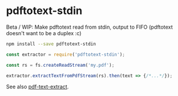 # pdftotext-stdin
Beta / WIP: 
Make pdftotext read from stdin, output to FIFO (pdftotext doesn't want to be a duplex :c)

```bash
npm install --save pdftotext-stdin
```

```javascript
const extractor = require('pdftotext-stdin');

const rs = fs.createReadStream('my.pdf');

extractor.extractTextFromPdfStream(rs).then(text => {/*...*/});
```

See also [pdf-text-extract](https://www.npmjs.com/package/pdf-text-extract).
